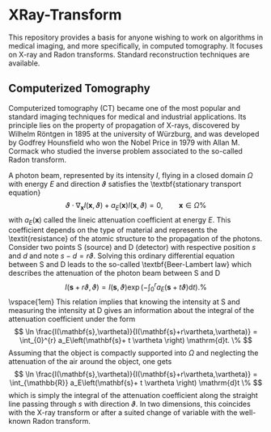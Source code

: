 # XRay-Transform
This repository provides a basis for anyone wishing to work on algorithms in medical imaging, and more specifically, in computed tomography. It focuses on X-ray and Radon transforms. Standard reconstruction techniques are available. 



## Computerized Tomography

Computerized tomography (CT) became one of the most popular and standard imaging techniques for medical and industrial applications. Its principle  lies on the property of propagation of X-rays, discovered by Wilhelm Röntgen in 1895 at the university of Würzburg, and was developed by Godfrey Hounsfield who won the Nobel Price in 1979 with Allan M. Cormack who studied the inverse problem associated to the so-called Radon transform.


A photon beam, represented by its intensity $I$, flying in a closed domain $\Omega$ with energy $E$ and direction $\vartheta$ satisfies the \textbf{stationary transport equation}
$$
\vartheta \cdot \nabla_\mathbf{x} I(\mathbf{x},\vartheta) + a_E(\mathbf{x}) I(\mathbf{x},\vartheta) = 0, \qquad \mathbf{x} \in \Omega \%
$$
with $a_E(\mathbf{x})$ called the lineic attenuation coefficient at energy $E$. This coefficient depends on the type of material and represents the \textit{resistance} of the atomic structure to the propagation of the photons. Consider two points S (source) and D (detector) with respective position $s$ and $d$ and note $s-d = r\vartheta$. Solving this ordinary differential equation between S and D leads to the so-called \textbf{Beer-Lambert law} which describes the attenuation of the photon beam between S and D
$$
I(\mathbf{s}+r\vartheta,\vartheta)= I(\mathbf{s},\vartheta) \exp\left(-\int_{0}^{r} a_E\left(\mathbf{s}+ t \vartheta \right) \mathrm{d}t\right). \%
$$
\vspace{1em}
This relation implies that knowing the intensity at S and measuring the intensity at D gives an information about the integral of the attenuation coefficient under the form 
$$
\ln \frac{I(\mathbf{s},\vartheta)}{I(\mathbf{s}+r\vartheta,\vartheta)} = \int_{0}^{r} a_E\left(\mathbf{s}+ t \vartheta \right) \mathrm{d}t. \%
$$
Assuming that the object is compactly supported into $\Omega$ and neglecting the attenuation of the air around the object, one gets 
$$
\ln \frac{I(\mathbf{s},\vartheta)}{I(\mathbf{s}+r\vartheta,\vartheta)} = \int_{\mathbb{R}} a_E\left(\mathbf{s}+ t \vartheta \right) \mathrm{d}t \%
$$
which is simply the integral of the attenuation coefficient along the straight line passing through $s$ with direction $\vartheta$. In two dimensions, this coincides with the X-ray transform or after a suited change of variable with the well-known Radon transform.
